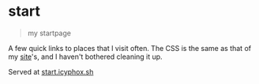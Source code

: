 # start
> my startpage

A few quick links to places that I visit often. The CSS is the same as
that of my [site](https://github.com/icyphox/site)'s, and I haven't
bothered cleaning it up.

Served at [start.icyphox.sh](https://start.icyphox.sh)
